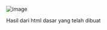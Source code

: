 ![image](https://github.com/user-attachments/assets/e2aebfe9-4d98-4391-b2e4-9410136e657a)

Hasil dari html dasar yang telah dibuat
